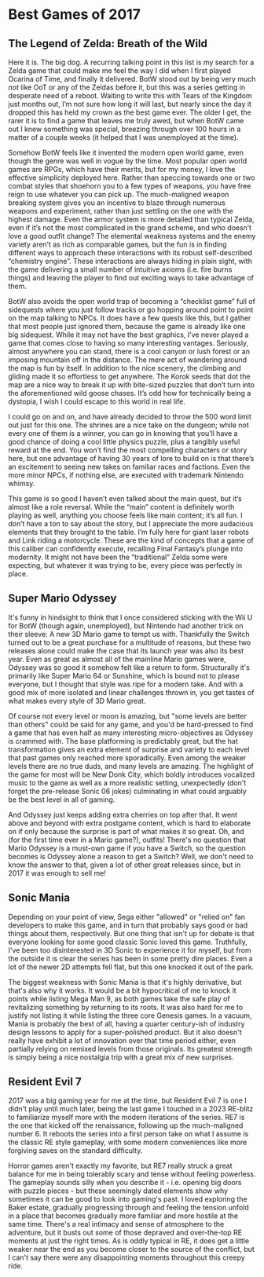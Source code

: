 # Best Games of 2017

## The Legend of Zelda: Breath of the Wild

Here it is. The big dog. A recurring talking point in this list is my search for a Zelda game that could make me feel the way I did when I first played Ocarina of Time, and finally it delivered. BotW stood out by being very much _not_ like OoT or any of the Zeldas before it, but this was a series getting in desperate need of a reboot. Waiting to write this with Tears of the Kingdom just months out, I’m not sure how long it will last, but nearly since the day it dropped this has held my crown as the best game ever. The older I get, the rarer it is to find a game that leaves me truly awed, but when BotW came out I knew something was special, breezing through over 100 hours in a matter of a couple weeks (it helped that I was unemployed at the time).

Somehow BotW feels like it invented the modern open world game, even though the genre was well in vogue by the time. Most popular open world games are RPGs, which have their merits, but for my money, I love the effective simplicity deployed here. Rather than speccing towards one or two combat styles that shoehorn you to a few types of weapons, you have free reign to use whatever you can pick up. The much-maligned weapon breaking system gives you an incentive to blaze through numerous weapons and experiment, rather than just settling on the one with the highest damage. Even the armor system is more detailed than typical Zelda, even if it’s not the most complicated in the grand scheme, and who doesn’t love a good outfit change? The elemental weakness systems and the enemy variety aren’t as rich as comparable games, but the fun is in finding different ways to approach these interactions with its robust self-described “chemistry engine”. These interactions are always hiding in plain sight, with the game delivering a small number of intuitive axioms (i.e. fire burns things) and leaving the player to find out exciting ways to take advantage of them.

BotW also avoids the open world trap of becoming a “checklist game” full of sidequests where you just follow tracks or go hopping around point to point on the map talking to NPCs. It does have a few quests like this, but I gather that most people just ignored them, because the game is already like one big sidequest. While it may not have the best graphics, I’ve never played a game that comes close to having so many interesting vantages. Seriously, almost anywhere you can stand, there is a cool canyon or lush forest or an imposing mountain off in the distance. The mere act of wandering around the map is fun by itself. In addition to the nice scenery, the climbing and gliding made it so effortless to get anywhere. The Korok seeds that dot the map are a nice way to break it up with bite-sized puzzles that don’t turn into the aforementioned wild goose chases. It’s odd how for technically being a dystopia, I wish I could escape to this world in real life.

I could go on and on, and have already decided to throw the 500 word limit out just for this one. The shrines are a nice take on the dungeon; while not every one of them is a winner, you can go in knowing that you’ll have a good chance of doing a cool little physics puzzle, plus a tangibly useful reward at the end. You won’t find the most compelling characters or story here, but one advantage of having 30 years of lore to build on is that there’s an excitement to seeing new takes on familiar races and factions. Even the more minor NPCs, if nothing else, are executed with trademark Nintendo whimsy. 

This game is so good I haven’t even talked about the main quest, but it’s almost like a role reversal. While the “main” content is definitely worth playing as well, anything you choose feels like main content; it’s all fun. I don’t have a ton to say about the story, but I appreciate the more audacious elements that they brought to the table. I’m fully here for giant laser robots and Link riding a motorcycle. These are the kind of concepts that a game of this caliber can confidently execute, recalling Final Fantasy’s plunge into modernity. It might not have been the “traditional” Zelda some were expecting, but whatever it was trying to be, every piece was perfectly in place.

## Super Mario Odyssey

It's funny in hindsight to think that I once considered sticking with the Wii U for BotW (though again, unemployed), but Nintendo had another trick on their sleeve: A new 3D Mario game to tempt us with. Thankfully the Switch turned out to be a great purchase for a multitude of reasons, but these two releases alone could make the case that its launch year was also its best year. Even as great as almost all of the mainline Mario games were, Odyssey was so good it somehow felt like a return to form. Structurally it's primarily like Super Mario 64 or Sunshine, which is bound not to please everyone, but I thought that style was ripe for a modern take. And with a good mix of more isolated and linear challenges thrown in, you get tastes of what makes every style of 3D Mario great.

Of course not every level or moon is amazing, but "some levels are better than others" could be said for any game, and you'd be hard-pressed to find a game that has even half as many interesting micro-objectives as Odyssey is crammed with. The base platforming is predictably great, but the hat transformation gives an extra element of surprise and variety to each level that past games only reached more sporadically. Even among the weaker levels there are no true duds, and many levels are amazing. The highlight of the game for most will be New Donk City, which boldly introduces vocalized music to the game as well as a more realistic setting, unexpectedly (don't forget the pre-release Sonic 06 jokes) culminating in what could arguably be the best level in all of gaming.

And Odyssey just keeps adding extra cherries on top after that. It went above and beyond with extra postgame content, which is hard to elaborate on if only because the surprise is part of what makes it so great. Oh, and (for the first time ever  in a Mario game?), outfits! There's no question that Mario Odyssey is a must-own game if you have a Switch, so the question becomes is Odyssey alone a reason to get a Switch? Well, we don't need to know the answer to that, given a lot of other great releases since, but in 2017 it was enough to sell me!

## Sonic Mania

Depending on your point of view, Sega either "allowed" or "relied on" fan developers to make this game, and in turn that probably says good or bad things about them, respectively. But one thing that isn't up for debate is that everyone looking for some good classic Sonic loved this game. Truthfully, I've been too disinterested in 3D Sonic to experience it for myself, but from the outside it is clear the series has been in some pretty dire places. Even a lot of the newer 2D attempts fell flat, but this one knocked it out of the park.

The biggest weakness with Sonic Mania is that it's highly derivative, but that's also why it works. It would be a bit hypocritical of me to knock it points while listing Mega Man 9, as both games take the safe play of revitalizing something by returning to its roots. It was also hard for me to justify not listing it while listing the three core Genesis games. In a vacuum, Mania is probably the best of all, having a quarter century-ish of industry design lessons to apply for a super-polished product. But it also doesn't really have exhibit a lot of innovation over that time period either, even partially relying on remixed levels from those originals. Its greatest strength is simply being a nice nostalgia trip with a great mix of new surprises.

## Resident Evil 7

2017 was a big gaming year for me at the time, but Resident Evil 7 is one I didn't play until much later, being the last game I touched in a 2023 RE-blitz to familiarize myself more with the modern iterations of the series. RE7 is the one that kicked off the renaissance, following up the much-maligned number 6. It reboots the series into a first person take on what I assume is the classic RE style gameplay, with some modern conveniences like more forgiving saves on the standard difficulty. 

Horror games aren't exactly my favorite, but RE7 really struck a great balance for me in being tolerably scary and tense without feeling powerless. The gameplay sounds silly when you describe it - i.e. opening big doors with puzzle pieces - but these seemingly dated elements show why sometimes it can be good to look into gaming's past. I loved exploring the Baker estate, gradually progressing through and feeling the tension unfold in a place that becomes gradually more familiar and more hostile at the same time. There's a real intimacy and sense of atmosphere to the adventure, but it busts out some of those depraved and over-the-top RE moments at just the right times. As is oddly typical in RE, it does get a little weaker near the end as you become closer to the source of the conflict, but I can't say there were any disappointing moments throughout this creepy ride.